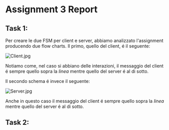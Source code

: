# Assignment 3 Report

## Task 1:

Per creare le due FSM per client e server, abbiamo analizzato l'assignment producendo due flow charts. Il primo, quello del client, é il seguente:

![Client.jpg](:storage/f7c90b59-84ea-492d-882f-339dcc8f1631/199aa2db.jpg)

Notiamo come, nel caso si abbiano delle interazioni, il messaggio del client é sempre quello sopra la _linea_ mentre quello del server é al di sotto.

Il secondo schema é invece il seguente:

![Server.jpg](:storage/f7c90b59-84ea-492d-882f-339dcc8f1631/9032d88b.jpg)

Anche in questo caso il messaggio del client é sempre quello sopra la _linea_ mentre quello del server é al di sotto.

## Task 2:
